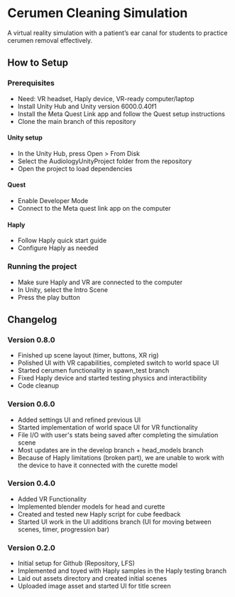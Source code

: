 # Cerumen Cleaning Simulation

A virtual reality simulation with a patient’s ear canal for students to practice cerumen removal effectively.

## How to Setup
### Prerequisites
- Need: VR headset, Haply device, VR-ready computer/laptop
- Install Unity Hub and Unity version 6000.0.40f1
- Install the Meta Quest Link app and follow the Quest setup instructions
- Clone the main branch of this repository

#### Unity setup
- In the Unity Hub, press Open > From Disk
- Select the AudiologyUnityProject folder from the repository
- Open the project to load dependencies

#### Quest
- Enable Developer Mode
- Connect to the Meta quest link app on the computer

#### Haply
- Follow Haply quick start guide
- Configure Haply as needed

### Running the project
- Make sure Haply and VR are connected to the computer
- In Unity, select the Intro Scene
- Press the play button

## Changelog
### Version 0.8.0
- Finished up scene layout (timer, buttons, XR rig)
- Polished UI with VR capabilities, completed switch to world space UI
- Started cerumen functionality in spawn_test branch
- Fixed Haply device and started testing physics and interactibility
- Code cleanup
### Version 0.6.0
- Added settings UI and refined previous UI
- Started implementation of world space UI for VR functionality
- File I/O with user's stats being saved after completing the simulation scene
- Most updates are in the develop branch + head_models branch
- Because of Haply limitations (broken part), we are unable to work with the device to have it connected with the curette model

### Version  0.4.0
- Added VR Functionality
- Implemented blender models for head and curette
- Created and tested new Haply script for cube feedback
- Started UI work in the UI additions branch (UI for moving between scenes, timer, progression bar)

### Version 0.2.0
- Initial setup for Github (Repository, LFS)
- Implemented and toyed with Haply samples in the Haply testing branch
- Laid out assets directory and created initial scenes
- Uploaded image asset and started UI for title screen
